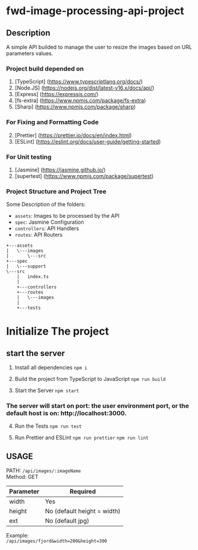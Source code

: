 # fwd-image-processing-api-project

## Description

A simple API builded to manage the user to resize the images based on URL parameters values.

### Project build depended on

1. [TypeScript] (https://www.typescriptlang.org/docs/)
2. [Node.JS] (https://nodejs.org/dist/latest-v16.x/docs/api/)
3. [Express] (https://expressjs.com/)
4. [fs-extra] (https://www.npmjs.com/package/fs-extra)
5. [Sharp] (https://www.npmjs.com/package/sharp)

### For Fixing and Formatting Code

2. [Prettier] (https://prettier.io/docs/en/index.html)
1. [ESLint] (https://eslint.org/docs/user-guide/getting-started)

### For Unit testing

1. [Jasmine] (https://jasmine.github.io/)
2. [supertest] (https://www.npmjs.com/package/supertest)

### Project Structure and Project Tree

Some Description of the folders:
- `assets`: Images to be processed by the API
- `spec`: Jasmine Configuration
- `controllers`: API Handlers
- `routes`: API Routers

```
+---assets
|   \---images
|       \---src
+---spec
|   \---support    
\---src
    |   index.ts
    |
    +---controllers    
    +---routes
    |   \---images
    |           
    +---tests         
  ```
# Initialize The project

## start the server

1. Install all dependencies
   `npm i`

2. Build the project from TypeScript to JavaScript
   `npm run build`

3. Start the Server
   `npm start`

### The server will start on port: the user environment port, or the default host is on: http://localhost:3000.

4. Run the Tests
   `npm run test`

5. Run Prettier and ESLint
   `npm run prettier`
   `npm run lint`

<h2 class="code-line" data-line-start=9 data-line-end=10 ><a id="USAGE_9"></a>USAGE</h2>
<p class="has-line-data" data-line-start="10" data-line-end="12">PATH: <code>/api/images/:imageName</code><br>
Method: GET</p>
<table class="table table-striped table-bordered">
<thead>
<tr>
<th>Parameter</th>
<th>Required</th>
</tr>
</thead>
<tbody>
<tr>
<td>width</td>
<td>Yes</td>
</tr>
<tr>
<td>height</td>
<td>No (default height = width)</td>
</tr>
<tr>
<td>ext</td>
<td>No (default jpg)</td>
</tr>
</tbody>
</table>

<p class="has-line-data" data-line-start="18" data-line-end="20">Example:<br>
<code>/api/images/fjord&amp;width=200&amp;height=300</code></p>
